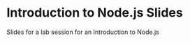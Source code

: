 Introduction to Node.js Slides
==============================

Slides for a lab session for an Introduction to Node.js
